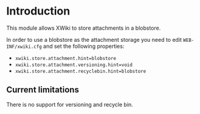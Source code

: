 Introduction
============

This module allows XWiki to store attachments in a blobstore.

In order to use a blobstore as the attachment storage you need to edit `WEB-INF/xwiki.cfg` and set the following properties:

* `xwiki.store.attachment.hint=blobstore`
* `xwiki.store.attachment.versioning.hint=void`
* `xwiki.store.attachment.recyclebin.hint=blobstore`

Current limitations
-------------------

There is no support for versioning and recycle bin.

